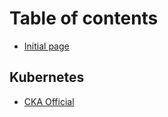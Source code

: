 # Table of contents

* [Initial page](README.md)

## Kubernetes

* [CKA Official](kubernetes/cka-official.md)

